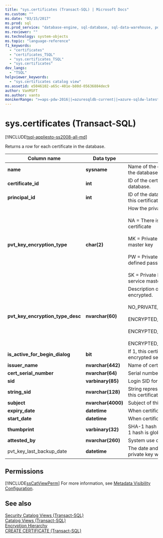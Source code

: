 ```yaml
---
title: "sys.certificates (Transact-SQL) | Microsoft Docs"
ms.custom: ""
ms.date: "03/15/2017"
ms.prod: sql
ms.prod_service: "database-engine, sql-database, sql-data-warehouse, pdw"
ms.reviewer: ""
ms.technology: system-objects
ms.topic: "language-reference"
f1_keywords: 
  - "certificates"
  - "certificates_TSQL"
  - "sys.certificates_TSQL"
  - "sys.certificates"
dev_langs: 
  - "TSQL"
helpviewer_keywords: 
  - "sys.certificates catalog view"
ms.assetid: e5046102-a65c-401e-b80d-05636884dec9
author: VanMSFT
ms.author: vanto
monikerRange: ">=aps-pdw-2016||=azuresqldb-current||=azure-sqldw-latest||>=sql-server-2016||=sqlallproducts-allversions||>=sql-server-linux-2017||=azuresqldb-mi-current"
---
```

# sys.certificates (Transact-SQL)
[!INCLUDE[tsql-appliesto-ss2008-all-md](../../includes/tsql-appliesto-ss2008-all-md.md)]

  Returns a row for each certificate in the database.  
  
|Column name|Data type|Description|  
|-----------------|---------------|-----------------|  
|**name**|**sysname**|Name of the certificate. Is unique within the database.|  
|**certificate_id**|**int**|ID of the certificate. Is unique within the database.|  
|**principal_id**|**int**|ID of the database principal that owns this certificate.|  
|**pvt_key_encryption_type**|**char(2)**|How the private key is encrypted.<br /><br /> NA = There is no private key for the certificate<br /><br /> MK = Private key is encrypted by the master key<br /><br /> PW = Private key is encrypted by a user-defined password<br /><br /> SK = Private key is encrypted by the service master key.|  
|**pvt_key_encryption_type_desc**|**nvarchar(60)**|Description of how the private key is encrypted.<br /><br /> NO_PRIVATE_KEY<br /><br /> ENCRYPTED_BY_MASTER_KEY<br /><br /> ENCRYPTED_BY_PASSWORD<br /><br /> ENCRYPTED_BY_SERVICE_MASTER_KEY|  
|**is_active_for_begin_dialog**|**bit**|If 1, this certificate is used to initiate encrypted service dialogs.|  
|**issuer_name**|**nvarchar(442)**|Name of certificate issuer.|  
|**cert_serial_number**|**nvarchar(64)**|Serial number of certificate.|  
|**sid**|**varbinary(85)**|Login SID for this certificate.|  
|**string_sid**|**nvarchar(128)**|String representation of the login SID for this certificate|  
|**subject**|**nvarchar(4000)**|Subject of this certificate.|  
|**expiry_date**|**datetime**|When certificate expires.|  
|**start_date**|**datetime**|When certificate becomes valid.|  
|**thumbprint**|**varbinary(32)**|SHA-1 hash of the certificate. The SHA-1 hash is globally unique.|  
|**attested_by**|**nvarchar(260)**|System use only.|  
|pvt_key_last_backup_date|**datetime**|The date and time the certificate's private key was last exported.|  
  
## Permissions  
 [!INCLUDE[ssCatViewPerm](../../includes/sscatviewperm-md.md)] For more information, see [Metadata Visibility Configuration](../../relational-databases/security/metadata-visibility-configuration.md).  
  
## See also  
 [Security Catalog Views &#40;Transact-SQL&#41;](../../relational-databases/system-catalog-views/security-catalog-views-transact-sql.md)   
 [Catalog Views &#40;Transact-SQL&#41;](../../relational-databases/system-catalog-views/catalog-views-transact-sql.md)   
 [Encryption Hierarchy](../../relational-databases/security/encryption/encryption-hierarchy.md)   
 [CREATE CERTIFICATE &#40;Transact-SQL&#41;](../../t-sql/statements/create-certificate-transact-sql.md)  
  
  
